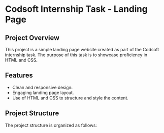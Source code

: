 # Codsoft Internship Task - Landing Page

## Project Overview

This project is a simple landing page website created as part of the Codsoft internship task. The purpose of this task is to showcase proficiency in HTML and CSS.

## Features

- Clean and responsive design.
- Engaging landing page layout.
- Use of HTML and CSS to structure and style the content.

## Project Structure

The project structure is organized as follows:
